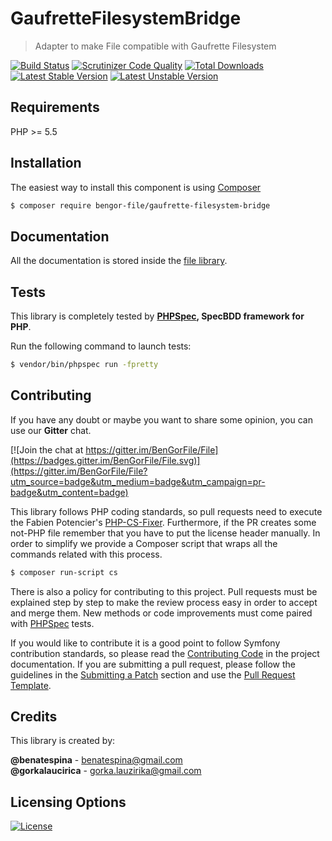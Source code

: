 # GaufretteFilesystemBridge
> Adapter to make File compatible with Gaufrette Filesystem

[![Build Status](https://travis-ci.org/BenGorFile/GaufretteFilesystemBridge.svg?branch=master)](https://travis-ci.org/BenGorFile/GaufretteFilesystemBridge)
[![Scrutinizer Code Quality](https://scrutinizer-ci.com/g/BenGorFile/GaufretteFilesystemBridge/badges/quality-score.png?b=master)](https://scrutinizer-ci.com/g/BenGorFile/GaufretteFilesystemBridge/?branch=master)
[![Total Downloads](https://poser.pugx.org/bengor-file/gaufrette-filesystem-bridge/downloads)](https://packagist.org/packages/bengor-file/gaufrette-filesystem-bridge/)
[![Latest Stable Version](https://poser.pugx.org/bengor-file/gaufrette-filesystem-bridge/v/stable.svg)](https://packagist.org/packages/bengor-file/gaufrette-filesystem-bridge/)
[![Latest Unstable Version](https://poser.pugx.org/bengor-file/gaufrette-filesystem-bridge/v/unstable.svg)](https://packagist.org/packages/bengor-file/gaufrette-filesystem-bridge/)

## Requirements
PHP >= 5.5

## Installation
The easiest way to install this component is using [Composer][6]
```bash
$ composer require bengor-file/gaufrette-filesystem-bridge
```

## Documentation
All the documentation is stored inside the [file library](https://github.com/BenGorFile/File/blob/master/docs/index.md).

## Tests
This library is completely tested by **[PHPSpec][1], SpecBDD framework for PHP**.

Run the following command to launch tests:
```bash
$ vendor/bin/phpspec run -fpretty
```

## Contributing
If you have any doubt or maybe you want to share some opinion, you can use our **Gitter** chat.

[![Join the chat at https://gitter.im/BenGorFile/File](https://badges.gitter.im/BenGorFile/File.svg)](https://gitter.im/BenGorFile/File?utm_source=badge&utm_medium=badge&utm_campaign=pr-badge&utm_content=badge)

This library follows PHP coding standards, so pull requests need to execute the Fabien Potencier's [PHP-CS-Fixer][5].
Furthermore, if the PR creates some not-PHP file remember that you have to put the license header manually. In order
to simplify we provide a Composer script that wraps all the commands related with this process.
```bash
$ composer run-script cs
```

There is also a policy for contributing to this project. Pull requests must be explained step by step to make the
review process easy in order to accept and merge them. New methods or code improvements must come paired with
[PHPSpec][1] tests.

If you would like to contribute it is a good point to follow Symfony contribution standards, so please read the
[Contributing Code][2] in the project documentation. If you are submitting a pull request, please follow the guidelines
in the [Submitting a Patch][3] section and use the [Pull Request Template][4].

## Credits
This library is created by:
>
**@benatespina** - [benatespina@gmail.com](mailto:benatespina@gmail.com)<br>
**@gorkalaucirica** - [gorka.lauzirika@gmail.com](mailto:gorka.lauzirika@gmail.com)

## Licensing Options
[![License](https://poser.pugx.org/bengor-file/gaufrette-filesystem-bridge/license.svg)](https://github.com/BenGorFile/GaufretteFilesystemBridge/blob/master/LICENSE)

[1]: http://www.phpspec.net/
[2]: http://symfony.com/doc/current/contributing/code/index.html
[3]: http://symfony.com/doc/current/contributing/code/patches.html#check-list
[4]: http://symfony.com/doc/current/contributing/code/patches.html#make-a-pull-request
[5]: http://cs.sensiolabs.org/
[6]: http://getcomposer.org

